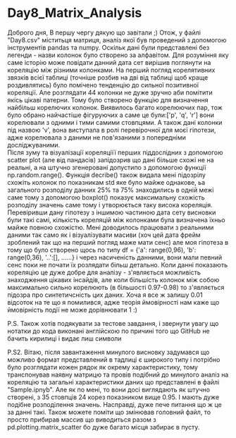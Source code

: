 # Day8_Matrix_Analysis
Доброго дня,
В першу чергу дякую що завітали ;)
  Отож, у файлі "Day8.csv" міститьця матриця, аналіз якої був проведений з допомогою інструментів pandas та numpy.
  Оскільк дані були представлені без легенди - назви колонок було створено за алфавітом.
  Для розуміння яку саме історію може повідати данний дата сет вирішив поглянути на кореляцію між різними колонками.
  На перший погляд корелятивних звязків всієї таблиці (точніше розбив на дві від таблиці щоб краще роздивлятись) було помічено тенденцію до сильної позитивної кореляції. 
  Але розглядати 44 колонки не дуже зручно аби помітити якісь цікаві патерни.
  Тому було створено функцію для визначення найбільш корелючих колонок. 
Виявилось багато корелюючих пар, тож було обрано найчастіше фігуруючих а саме це були:['p', 'q', 'r'] вони корелювали з одними і тими самими стовпцями.
  А також дані колонки під назвою 'v', вона виступала в ролі перевірочної для моєї гіпотези, адже корелювала з даними не пов'язаними з попередніми досліджуваними.  
  Після зуму та візуалізації кореляціїї перших піддослідних з допомогою scatter plot (але від пандасів) запідозрив що дані більше схожі не на реальні, а на штучно згенеровані допустипо з допомогою функції np.random.range().
Функція decribe() також видала мені підозрілу схожіть колонок по показникам std яке було майже однакове, ьа загального розподілу данних 25% та 75% знаходились в одній межі саме тому з допомогою boxplot() показує максимальну схожість розподілу значень саме тому і утворюється таку висока кореляція.
  Перевіривши дану гіпотезу з іншимою частиною дата сету висновки були такі самі, кількість кореляцій між колонками була визначена їхньо майже повною схожістю.
    Мені доводилось працювати з реальними даними так само як і візуалізувати масиви (хоч цей дата фрейм зроблений так що на перший погляд маже мати сенс) але моя гіпотеза в тому що було створено щось по типу df = {'a': range(0,96),
                                                              'b': range(0,36),
                                                              '..':[], ......} і через насиченість данними, вони мали певний сенс поки не почати їх розлядати більш детально. 
 Коли данні показають кореляцію це дуже добре для аналізу -  з'являється можливість знаходження цікавих інсайдів, але коли більшість колонок між собою максимально сильно корелюють (в більшості 0.97-0.98) то з'являється підозра про синтетичсність цих даних.
 Хоча я все ж залишу 0.01 відсоток на те що я помилився, адже теорія ймовірності нам каже що ймовірність події не може дорівнювати 1 :)
 
 
 P.S. Також хотів подякувати за тестове завдання, і звернути увагу що нотатки до кода виконані англійскою по причині того що GitHub не бачить кирилиці і видає лиш символи


P.S2. Вітаю, після завантаження минулого висновку задумався що можливо формат представлений в тадлиці є широкого типу і потрібно було розглядати кожен рядок як окрему характеристику, тому транспонував наявну матрицю та провів подібний до минулого аналіз на кореляцію та загальні характеристики даних що представлені в файлі "Sample.ipnyb". Але як по мені, то вони досі виглядають як штучно створені, з 35 стовпців 24 корез показником вище 0.95. І мають дуже подібне розподілення значень. Насправді, дуже пече питання що ж це за данні такі.
Також можете поміти що змінював головний файл, то просто прибирав массив що виводиться разом з pd.plotting.matrix_scatter бо дуже багато місця забирає в пусту. 
